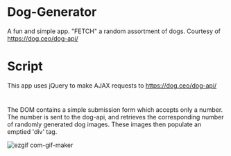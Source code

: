 # Dog-Generator
A fun and simple app. "FETCH" a random assortment of dogs. Courtesy of https://dog.ceo/dog-api/
#
# Script
This app uses jQuery to make AJAX requests to https://dog.ceo/dog-api/
# 
The DOM contains a simple submission form which accepts only a number. The number is sent to the dog-api, and retrieves the corresponding number of randomly generated dog images. These images then populate an emptied 'div' tag.

![ezgif com-gif-maker](https://user-images.githubusercontent.com/63071655/135898665-bbd19049-a108-4905-ae60-c0b868e8363d.gif)

